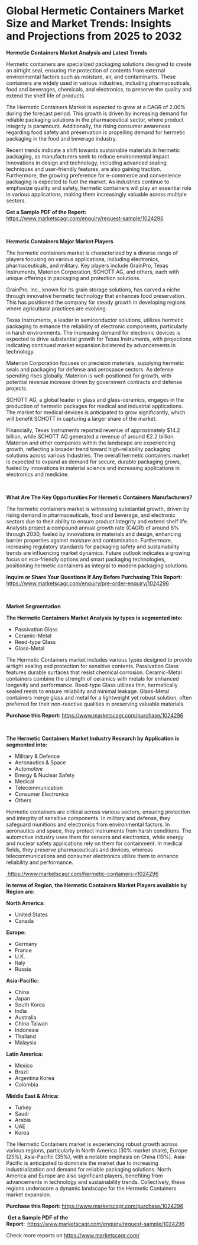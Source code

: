 <p><h1>Global Hermetic Containers Market Size and Market Trends: Insights and Projections from 2025 to 2032</h1></p><p><strong>Hermetic Containers Market Analysis and Latest Trends</strong></p>
<p><p>Hermetic containers are specialized packaging solutions designed to create an airtight seal, ensuring the protection of contents from external environmental factors such as moisture, air, and contaminants. These containers are widely used in various industries, including pharmaceuticals, food and beverages, chemicals, and electronics, to preserve the quality and extend the shelf life of products.</p><p>The Hermetic Containers Market is expected to grow at a CAGR of 2.00% during the forecast period. This growth is driven by increasing demand for reliable packaging solutions in the pharmaceutical sector, where product integrity is paramount. Additionally, the rising consumer awareness regarding food safety and preservation is propelling demand for hermetic packaging in the food and beverage industry.</p><p>Recent trends indicate a shift towards sustainable materials in hermetic packaging, as manufacturers seek to reduce environmental impact. Innovations in design and technology, including advanced sealing techniques and user-friendly features, are also gaining traction. Furthermore, the growing preference for e-commerce and convenience packaging is expected to fuel the market. As industries continue to emphasize quality and safety, hermetic containers will play an essential role in various applications, making them increasingly valuable across multiple sectors.</p></p>
<p><strong>Get a Sample PDF of the Report:&nbsp;</strong> <a href="https://www.marketscagr.com/enquiry/request-sample/1024296?utm_campaign=3099&utm_medium=2&utm_source=Github&utm_content=ia&utm_term=05032025&utm_id=hermetic-containers">https://www.marketscagr.com/enquiry/request-sample/1024296</a></p>
<p>&nbsp;</p>
<p><strong>Hermetic Containers Major Market Players</strong></p>
<p><p>The hermetic containers market is characterized by a diverse range of players focusing on various applications, including electronics, pharmaceuticals, and military. Key players include GrainPro, Texas Instruments, Materion Corporation, SCHOTT AG, and others, each with unique offerings in packaging and protection solutions.</p><p>GrainPro, Inc., known for its grain storage solutions, has carved a niche through innovative hermetic technology that enhances food preservation. This has positioned the company for steady growth in developing regions where agricultural practices are evolving.</p><p>Texas Instruments, a leader in semiconductor solutions, utilizes hermetic packaging to enhance the reliability of electronic components, particularly in harsh environments. The increasing demand for electronic devices is expected to drive substantial growth for Texas Instruments, with projections indicating continued market expansion bolstered by advancements in technology.</p><p>Materion Corporation focuses on precision materials, supplying hermetic seals and packaging for defense and aerospace sectors. As defense spending rises globally, Materion is well-positioned for growth, with potential revenue increase driven by government contracts and defense projects.</p><p>SCHOTT AG, a global leader in glass and glass-ceramics, engages in the production of hermetic packages for medical and industrial applications. The market for medical devices is anticipated to grow significantly, which will benefit SCHOTT in capturing a larger share of the market.</p><p>Financially, Texas Instruments reported revenue of approximately $14.2 billion, while SCHOTT AG generated a revenue of around €2.2 billion. Materion and other companies within the landscape are experiencing growth, reflecting a broader trend toward high-reliability packaging solutions across various industries. The overall hermetic containers market is expected to expand as demand for secure, durable packaging grows, fueled by innovations in material science and increasing applications in electronics and medicine.</p></p>
<p>&nbsp;</p>
<p><strong>What Are The Key Opportunities For Hermetic Containers Manufacturers?</strong></p>
<p><p>The hermetic containers market is witnessing substantial growth, driven by rising demand in pharmaceuticals, food and beverage, and electronic sectors due to their ability to ensure product integrity and extend shelf life. Analysts project a compound annual growth rate (CAGR) of around 6% through 2030, fueled by innovations in materials and design, enhancing barrier properties against moisture and contamination. Furthermore, increasing regulatory standards for packaging safety and sustainability trends are influencing market dynamics. Future outlook indicates a growing focus on eco-friendly options and smart packaging technologies, positioning hermetic containers as integral to modern packaging solutions.</p></p>
<p><strong>Inquire or Share Your Questions If Any Before Purchasing This Report:</strong> <a href="https://www.marketscagr.com/enquiry/pre-order-enquiry/1024296?utm_campaign=3099&utm_medium=2&utm_source=Github&utm_content=ia&utm_term=05032025&utm_id=hermetic-containers">https://www.marketscagr.com/enquiry/pre-order-enquiry/1024296</a></p>
<p>&nbsp;</p>
<p><strong>Market Segmentation</strong></p>
<p><strong>The Hermetic Containers Market Analysis by types is segmented into:</strong></p>
<p><ul><li>Passivation Glass</li><li>Ceramic-Metal</li><li>Reed-type Glass</li><li>Glass-Metal</li></ul></p>
<p><p>The Hermetic Containers market includes various types designed to provide airtight sealing and protection for sensitive contents. Passivation Glass features durable surfaces that resist chemical corrosion. Ceramic-Metal containers combine the strength of ceramics with metals for enhanced longevity and performance. Reed-type Glass utilizes thin, hermetically sealed reeds to ensure reliability and minimal leakage. Glass-Metal containers merge glass and metal for a lightweight yet robust solution, often preferred for their non-reactive qualities in preserving valuable materials.</p></p>
<p><strong>Purchase this Report:&nbsp;</strong><a href="https://www.marketscagr.com/purchase/1024296?utm_campaign=3099&utm_medium=2&utm_source=Github&utm_content=ia&utm_term=05032025&utm_id=hermetic-containers">https://www.marketscagr.com/purchase/1024296</a></p>
<p>&nbsp;</p>
<p><strong>The Hermetic Containers Market Industry Research by Application is segmented into:</strong></p>
<p><ul><li>Military & Defence</li><li>Aeronautics & Space</li><li>Automotive</li><li>Energy & Nuclear Safety</li><li>Medical</li><li>Telecommunication</li><li>Consumer Electronics</li><li>Others</li></ul></p>
<p><p>Hermetic containers are critical across various sectors, ensuring protection and integrity of sensitive components. In military and defense, they safeguard munitions and electronics from environmental factors. In aeronautics and space, they protect instruments from harsh conditions. The automotive industry uses them for sensors and electronics, while energy and nuclear safety applications rely on them for containment. In medical fields, they preserve pharmaceuticals and devices, whereas telecommunications and consumer electronics utilize them to enhance reliability and performance.</p></p>
<p><a href="https://www.marketscagr.com/hermetic-containers-r1024296?utm_campaign=3099&utm_medium=2&utm_source=Github&utm_content=ia&utm_term=05032025&utm_id=hermetic-containers">&nbsp;https://www.marketscagr.com/hermetic-containers-r1024296</a></p>
<p><strong>In terms of Region, the Hermetic Containers Market Players available by Region are:</strong></p>
<p>
    <p> <strong> North America: </strong>
        <ul>
            <li>United States</li>
            <li>Canada</li>
        </ul>
        </p> 
    <p> <strong> Europe: </strong>
        <ul>
            <li>Germany</li>
            <li>France</li>
            <li>U.K.</li>
            <li>Italy</li>
            <li>Russia</li>
        </ul>
        </p> 
    <p> <strong> Asia-Pacific: </strong>
        <ul>
            <li>China</li>
            <li>Japan</li>
            <li>South Korea</li>
            <li>India</li>
            <li>Australia</li>
            <li>China Taiwan</li>
            <li>Indonesia</li>
            <li>Thailand</li>
            <li>Malaysia</li>
        </ul>
        </p> 
    <p> <strong> Latin America: </strong>
        <ul>
            <li>Mexico</li>
            <li>Brazil</li>
            <li>Argentina Korea</li>
            <li>Colombia</li>
        </ul>
        </p> 
    <p> <strong> Middle East & Africa: </strong>
        <ul>
            <li>Turkey</li>
            <li>Saudi</li>
            <li>Arabia</li>
            <li>UAE</li>
            <li>Korea</li>
        </ul>
    </p>
    </p>
<p><p>The Hermetic Containers market is experiencing robust growth across various regions, particularly in North America (30% market share), Europe (25%), Asia-Pacific (35%), with a notable emphasis on China (15%). Asia-Pacific is anticipated to dominate the market due to increasing industrialization and demand for reliable packaging solutions. North America and Europe are also significant players, benefiting from advancements in technology and sustainability trends. Collectively, these regions underscore a dynamic landscape for the Hermetic Containers market expansion.</p></p>
<p><strong>Purchase this Report: </strong><a href="https://www.marketscagr.com/purchase/1024296?utm_campaign=3099&utm_medium=2&utm_source=Github&utm_content=ia&utm_term=05032025&utm_id=hermetic-containers">https://www.marketscagr.com/purchase/1024296</a></p>
<p>&nbsp;<strong>Get a Sample PDF of the Report:&nbsp;&nbsp;</strong><a href="https://www.marketscagr.com/enquiry/request-sample/1024296?utm_campaign=3099&utm_medium=2&utm_source=Github&utm_content=ia&utm_term=05032025&utm_id=hermetic-containers">https://www.marketscagr.com/enquiry/request-sample/1024296</a></p>
<p><strong></strong></p>
<p>Check more reports on <a href="https://www.marketscagr.com/?utm_campaign=3099&utm_medium=2&utm_source=Github&utm_content=ia&utm_term=05032025&utm_id=hermetic-containers">https://www.marketscagr.com/</a></p>